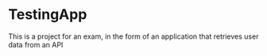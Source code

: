 # TestingApp

This is a project for an exam, in the form of an application that retrieves user data from an API
